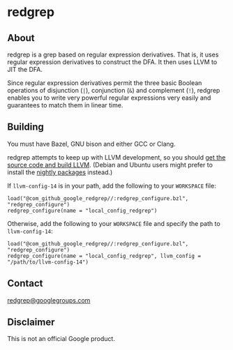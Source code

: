 # redgrep

## About

redgrep is a grep based on regular expression derivatives. That is, it uses
regular expression derivatives to construct the DFA. It then uses LLVM to JIT
the DFA.

Since regular expression derivatives permit the three basic Boolean operations
of disjunction (`|`), conjunction (`&`) and complement (`!`), redgrep enables
you to write very powerful regular expressions very easily and guarantees to
match them in linear time.

## Building

You must have Bazel, GNU bison and either GCC or Clang.

redgrep attempts to keep up with LLVM development, so you should
[get the source code and build LLVM](https://llvm.org/docs/GettingStarted.html#getting-the-source-code-and-building-llvm).
(Debian and Ubuntu users might prefer to install the
[nightly packages](https://apt.llvm.org/) instead.)

If `llvm-config-14` is in your path, add the following to your `WORKSPACE` file:

```
load("@com_github_google_redgrep//:redgrep_configure.bzl", "redgrep_configure")
redgrep_configure(name = "local_config_redgrep")
```

Otherwise, add the following to your `WORKSPACE` file and specify the path to
`llvm-config-14`:

```
load("@com_github_google_redgrep//:redgrep_configure.bzl", "redgrep_configure")
redgrep_configure(name = "local_config_redgrep", llvm_config = "/path/to/llvm-config-14")
```

## Contact

[redgrep@googlegroups.com](mailto:redgrep@googlegroups.com)

## Disclaimer

This is not an official Google product.
